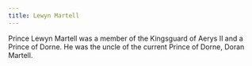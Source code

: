 ```yaml
---
title: Lewyn Martell
---
```


Prince Lewyn Martell was a member of the Kingsguard of Aerys II and a Prince of Dorne. He was the uncle of the current Prince of Dorne, Doran Martell. 


